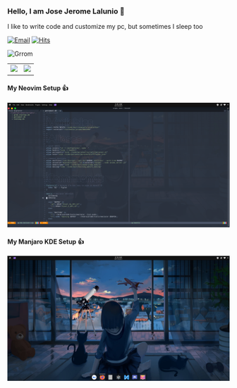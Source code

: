 


### Hello, I am Jose Jerome Lalunio 👋


I like to write code and customize my pc, but sometimes I sleep too
 
[![Email](https://img.shields.io/badge/Email-Contact-red?style=for-the-badge&logo=gmail)](mailto:josejeromelalunio@gmail.com)
[![Hits](https://hits.seeyoufarm.com/api/count/incr/badge.svg?url=https%3A%2F%2Fgithub.com%2FGrrom&count_bg=%2379C83D&title_bg=%23555555&icon=linux.svg&icon_color=%23E7E7E7&title=views&edge_flat=false)](https://hits.seeyoufarm.com)


![Grrom](https://github-profile-summary-cards.vercel.app/api/cards/profile-details?username=Grrom&theme=solarized_dark)

<table>
  <tr>
    <td valign="top"><img height="300px" src="https://media.giphy.com/media/Vuw9m5wXviFIQ/giphy.gif"></img></td>
    <td valign="top"><img height="300px" src="https://github-readme-stats.vercel.app/api/top-langs?username=Grrom&show_icons=true&theme=radical"/></td>
  </tr>
</table>

#### My Neovim Setup 👍
<img src="https://github.com/Grrom/Grrom/blob/main/neovim.png"/>
 
#### My Manjaro KDE Setup 👍
<img src="https://github.com/Grrom/Grrom/blob/main/manjaro.png"/>

 



